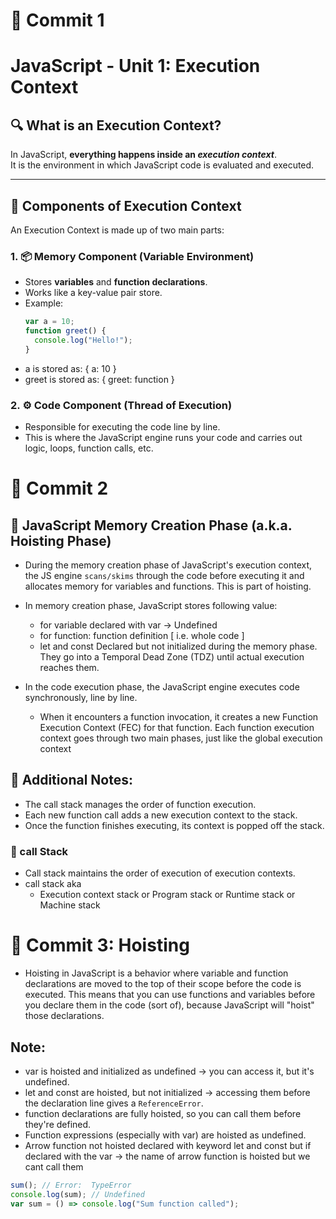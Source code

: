 # 📝 Commit 1

# JavaScript - Unit 1: Execution Context

## 🔍 What is an Execution Context?

In JavaScript, **everything happens inside an _execution context_**.  
It is the environment in which JavaScript code is evaluated and executed.

---

## 🧠 Components of Execution Context

An Execution Context is made up of two main parts:

### 1. 📦 Memory Component (Variable Environment)

- Stores **variables** and **function declarations**.
- Works like a key-value pair store.
- Example:
  ```js
  var a = 10;
  function greet() {
    console.log("Hello!");
  }
  ```
- a is stored as: { a: 10 }
- greet is stored as: { greet: function }

### 2. ⚙️ Code Component (Thread of Execution)

- Responsible for executing the code line by line.
- This is where the JavaScript engine runs your code and carries out logic, loops, function calls, etc.

# 📝 Commit 2

## 🧠 JavaScript Memory Creation Phase (a.k.a. Hoisting Phase)

- During the memory creation phase of JavaScript's execution context, the JS engine `scans/skims` through the code before executing it and allocates memory for variables and functions. This is part of hoisting.

- In memory creation phase, JavaScript stores following value:
  - for variable declared with var -> Undefined
  - for function: function definition [ i.e. whole code ]
  - let and const Declared but not initialized during the memory phase. They go into a Temporal Dead Zone (TDZ) until actual execution reaches them.
- In the code execution phase, the JavaScript engine executes code synchronously, line by line.
  - When it encounters a function invocation, it creates a new Function Execution Context (FEC) for that function. Each function execution context goes through two main phases, just like the global execution context

## 🧠 Additional Notes:

- The call stack manages the order of function execution.
- Each new function call adds a new execution context to the stack.
- Once the function finishes executing, its context is popped off the stack.

### 🧠 call Stack

- Call stack maintains the order of execution of execution contexts.
- call stack aka
  - Execution context stack or Program stack or Runtime stack or Machine stack

# 📝 Commit 3: Hoisting

- Hoisting in JavaScript is a behavior where variable and function declarations are moved to the top of their scope before the code is executed. This means that you can use functions and variables before you declare them in the code (sort of), because JavaScript will "hoist" those declarations.

## Note:

- var is hoisted and initialized as undefined → you can access it, but it's undefined.
- let and const are hoisted, but not initialized → accessing them before the declaration line gives a `ReferenceError`.
- function declarations are fully hoisted, so you can call them before they're defined.
- Function expressions (especially with var) are hoisted as undefined.
- Arrow function not hoisted declared with keyword let and const but if declared with the var -> the name of arrow function is hoisted but we cant call them

```js
sum(); // Error:  TypeError
console.log(sum); // Undefined
var sum = () => console.log("Sum function called");
```
